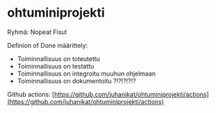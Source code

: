# ohtuminiprojekti
Ryhmä: Nopeat Fisut

Definion of Done määrittely:
- Toiminnallisuus on toteutettu
- Toiminnallisuus on testattu
- Toiminnallisuus on integroitu muuhun ohjelmaan
- Toiminnallisuus on dokumentoitu ?!?!?!?!?


Github actions: [https://github.com/juhanikat/ohtuminiprojekti/actions](https://github.com/juhanikat/ohtuminiprojekti/actions)